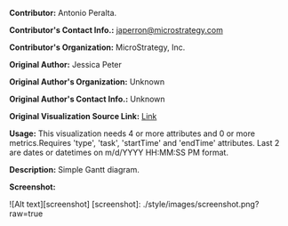 **Contributor:** Antonio Peralta.

**Contributor's Contact Info.:** <japerron@microstrategy.com>

**Contributor's Organization:** MicroStrategy, Inc.

**Original Author:** Jessica Peter

**Original Author's Organization:** Unknown

**Original Author's Contact Info.:** Unknown

**Original Visualization Source Link:** <a href = "http://codepen.io/jey/pen/jmClJ/" target = "_blank">Link</a>

**Usage:** This visualization needs 4 or more attributes and 0 or more metrics.Requires 'type', 'task', 'startTime' and 'endTime' attributes. Last 2 are dates or datetimes on m/d/YYYY HH:MM:SS PM format.

**Description:** Simple Gantt diagram.

**Screenshot:**

![Alt text][screenshot]
[screenshot]: ./style/images/screenshot.png?raw=true





